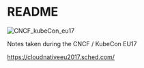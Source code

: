 # README

![CNCF_kubeCon_eu17](https://cdn.schd.ws/cloudnativeeu2017/img/logo.png?1489701044)

Notes taken during the CNCF / KubeCon EU17

https://cloudnativeeu2017.sched.com/


